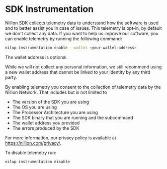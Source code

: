 # SDK Instrumentation

Nillion SDK collects telemetry data to understand how the software is used and to better assist you in case of issues.
This telemetry is opt-in, by default we don't collect any data. If you want to help us improve our software, 
you can enable telemetry by running the following command:

```bash
nilup instrumentation enable --wallet <your-wallet-address>
```
The wallet address is optional.

While we will not collect any personal information, we still recommend using a new wallet address that cannot be linked to your identity by any third party.

By enabling telemetry you consent to the collection of telemetry data by the Nillion Network.
That includes but is not limited to
- The version of the SDK you are using
- The OS you are using
- The Processor Architecture you are using
- The SDK binary that you are running and the subcommand
- The wallet address you provided
- The errors produced by the SDK

For more information, our privacy policy is available at https://nillion.com/privacy/.


To disable telemetry run:

```bash
nilup instrumentation disable
```
